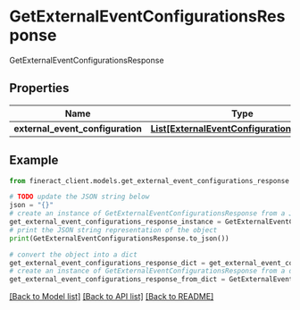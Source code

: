 # GetExternalEventConfigurationsResponse

GetExternalEventConfigurationsResponse

## Properties

Name | Type | Description | Notes
------------ | ------------- | ------------- | -------------
**external_event_configuration** | [**List[ExternalEventConfigurationItemData]**](ExternalEventConfigurationItemData.md) |  | [optional] 

## Example

```python
from fineract_client.models.get_external_event_configurations_response import GetExternalEventConfigurationsResponse

# TODO update the JSON string below
json = "{}"
# create an instance of GetExternalEventConfigurationsResponse from a JSON string
get_external_event_configurations_response_instance = GetExternalEventConfigurationsResponse.from_json(json)
# print the JSON string representation of the object
print(GetExternalEventConfigurationsResponse.to_json())

# convert the object into a dict
get_external_event_configurations_response_dict = get_external_event_configurations_response_instance.to_dict()
# create an instance of GetExternalEventConfigurationsResponse from a dict
get_external_event_configurations_response_from_dict = GetExternalEventConfigurationsResponse.from_dict(get_external_event_configurations_response_dict)
```
[[Back to Model list]](../README.md#documentation-for-models) [[Back to API list]](../README.md#documentation-for-api-endpoints) [[Back to README]](../README.md)


